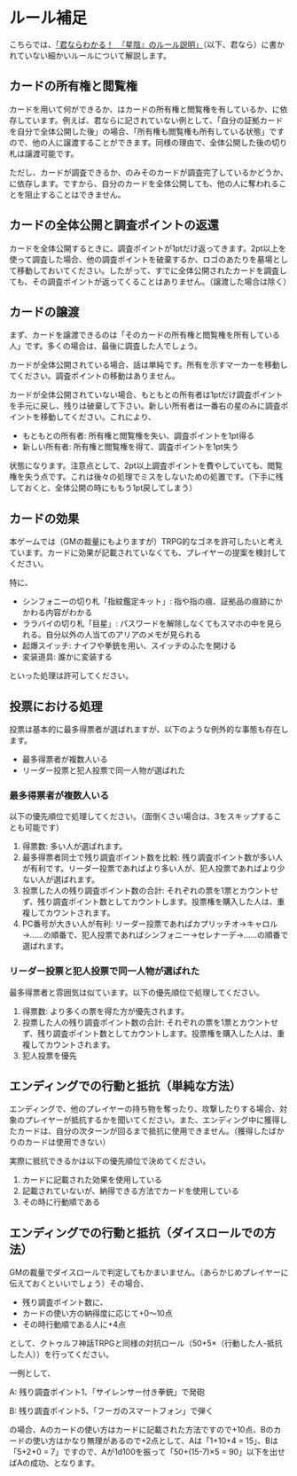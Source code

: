 # ルール補足
こちらでは、[「君ならわかる！　『星陰』のルール説明」](RulesBasic.md)（以下、君なら）に書かれていない細かいルールについて解説します。

## カードの所有権と閲覧権
カードを用いて何ができるか、はカードの所有権と閲覧権を有しているか、に依存しています。例えば、君ならに記されていない例として、「自分の証拠カードを自分で全体公開した後」の場合、「所有権も閲覧権も所有している状態」ですので、他の人に譲渡することができます。同様の理由で、全体公開した後の切り札は譲渡可能です。

ただし、カードが調査できるか、のみそのカードが調査完了しているかどうか、に依存します。ですから、自分のカードを全体公開しても、他の人に奪われることを阻止することはできません。

## カードの全体公開と調査ポイントの返還
カードを全体公開するときに、調査ポイントが1ptだけ返ってきます。2pt以上を使って調査した場合、他の調査ポイントを破棄するか、ロゴのあたりを墓場として移動しておいてください。したがって、すでに全体公開されたカードを調査しても、その調査ポイントが返ってくることはありません。（譲渡した場合は除く）


## カードの譲渡
まず、カードを譲渡できるのは「そのカードの所有権と閲覧権を所有している人」です。多くの場合は、最後に調査した人でしょう。

カードが全体公開されている場合、話は単純です。所有を示すマーカーを移動してください。調査ポイントの移動はありません。

カードが全体公開されていない場合、もともとの所有者は1ptだけ調査ポイントを手元に戻し、残りは破棄して下さい。新しい所有者は一番右の星のみに調査ポイントを移動してください。これにより、

- もともとの所有者: 所有権と閲覧権を失い、調査ポイントを1pt得る
- 新しい所有者: 所有権と閲覧権を得て、調査ポイントを1pt失う

状態になります。注意点として、2pt以上調査ポイントを費やしていても、閲覧権を失う点です。これは後々の処理でミスをしないための処置です。（下手に残しておくと、全体公開の時にももう1pt戻してしまう）

## カードの効果
本ゲームでは（GMの裁量にもよりますが）TRPG的なゴネを許可したいと考えています。カードに効果が記載されていなくても、プレイヤーの提案を検討してください。

特に、

- シンフォニーの切り札「指紋鑑定キット」: 指や指の痕、証拠品の痕跡にかかわる内容がわかる
- ララバイの切り札「目星」: パスワードを解除しなくてもスマホの中を見られる。自分以外の人当てのアリアのメモが見られる
- 起爆スイッチ: ナイフや拳銃を用い、スイッチのふたを開ける
- 変装道具: 誰かに変装する

といった処理は許可してください。

## 投票における処理
投票は基本的に最多得票者が選ばれますが、以下のような例外的な事態も存在します。

- 最多得票者が複数人いる
- リーダー投票と犯人投票で同一人物が選ばれた


### 最多得票者が複数人いる
以下の優先順位で処理してください。（面倒くさい場合は、3をスキップすることも可能です）

1. 得票数: 多い人が選ばれます。
2. 最多得票者同士で残り調査ポイント数を比較: 残り調査ポイント数が多い人が有利です。リーダー投票であればより多い人が、犯人投票であればより少ない人が選ばれます。
3. 投票した人の残り調査ポイント数の合計: それぞれの票を1票とカウントせず、残り調査ポイント数としてカウントします。投票権を購入した人は、重複してカウントされます。
4. PC番号が大きい人が有利: リーダー投票であればカプリッチオ→キャロル→……の順番で、犯人投票であればシンフォニー→セレナーデ→……の順番で選ばれます。

### リーダー投票と犯人投票で同一人物が選ばれた
最多得票者と雰囲気は似ています。以下の優先順位で処理してください。

1. 得票数: より多くの票を得た方が優先されます。
2. 投票した人の残り調査ポイント数の合計: それぞれの票を1票とカウントせず、残り調査ポイント数としてカウントします。投票権を購入した人は、重複してカウントされます。
3. 犯人投票を優先

## エンディングでの行動と抵抗（単純な方法）
エンディングで、他のプレイヤーの持ち物を奪ったり、攻撃したりする場合、対象のプレイヤーが抵抗するかを聞いてください。また、エンディング中に獲得したカードは、自分の次ターンが回るまで抵抗に使用できません。（獲得したばかりのカードは使用できない）

実際に抵抗できるかは以下の優先順位で決めてください。

1. カードに記載された効果を使用している
2. 記載されていないが、納得できる方法でカードを使用している
3. その時に行動順である

## エンディングでの行動と抵抗（ダイスロールでの方法）
GMの裁量でダイスロールで判定してもかまいません。（あらかじめプレイヤーに伝えておくといいでしょう）その場合、

- 残り調査ポイント数に、
- カードの使い方の納得度に応じて+0～10点
- その時行動順である人に+4点

として、クトゥルフ神話TRPGと同様の対抗ロール（50+5×（行動した人-抵抗した人））を行ってください。

一例として、

A: 残り調査ポイント1、「サイレンサー付き拳銃」で発砲

B: 残り調査ポイント5、「フーガのスマートフォン」で弾く

の場合、Aのカードの使い方はカードに記載された方法ですので+10点、Bのカードの使い方はかなり無理があるので+2点として、Aは「1+10+4 = 15」、Bは「5+2+0 = 7」ですので、Aが1d100を振って「50+(15-7)×5 = 90」以下を出せばAの成功、となります。

